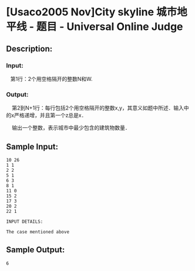 # [Usaco2005 Nov]City skyline 城市地平线 - 题目 - Universal Online Judge

## Description: 



### Input: 

   第1行：2个用空格隔开的整数N和W.

### Output: 

    第2到N+1行：每行包括2个用空格隔开的整数x,y，其意义如题中所述．输入中的x严格递增，并且第一个z总是x．



    输出一个整数，表示城市中最少包含的建筑物数量．


## Sample Input: 
```
10 26
1 1
2 2
5 1
6 3
8 1
11 0
15 2
17 3
20 2
22 1

INPUT DETAILS:

The case mentioned above

```

## Sample Output: 
```
6
```
